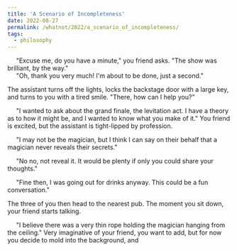 ```yaml
---
title: 'A Scenario of Incompleteness'
date: 2022-08-27
permalink: /whatnot/2022/a_scenario_of_incompleteness/
tags:
  - philosophy
---
```


&nbsp;&nbsp;&nbsp;&nbsp; "Excuse me, do you have a minute," you friend asks. "The show was brilliant, by the way." <br>
&nbsp;&nbsp;&nbsp;&nbsp; "Oh, thank you very much! I'm about to be done, just a second."

The assistant turns off the lights, locks the backstage door with a large key, and turns to you with a tired smile. "There, how can I help you?"

&nbsp;&nbsp;&nbsp;&nbsp; "I wanted to ask about the grand finale, the levitation act. I have a theory as to how it might be, and I wanted to know what you make of it." You friend is excited, but the assistant is tight-lipped by profession.

&nbsp;&nbsp;&nbsp;&nbsp; "I may not be the magician, but I think I can say on their behalf that a magician never reveals their secrets."

&nbsp;&nbsp;&nbsp;&nbsp; "No no, not reveal it. It would be plenty if only you could share your thoughts."

&nbsp;&nbsp;&nbsp;&nbsp; "Fine then, I was going out for drinks anyway. This could be a fun conversation."

The three of you then head to the nearest pub. The moment you sit down, your friend starts talking.

&nbsp;&nbsp;&nbsp;&nbsp; "I believe there was a very thin rope holding the magician hanging from the ceiling." Very imaginative of your friend, you want to add, but for now you decide to mold into the background, and 